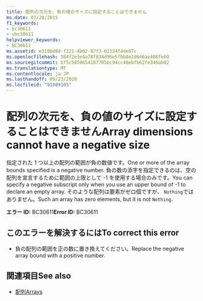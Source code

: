 ```yaml
---
title: 配列の次元を、負の値のサイズに設定することはできません
ms.date: 07/20/2015
f1_keywords:
- bc30611
- vbc30611
helpviewer_keywords:
- BC30611
ms.assetid: e310bd0d-f221-4b02-87f3-02124f4de87c
ms.openlocfilehash: 584f2e3e4a78f834d96e5fbb8e2d646ae406fe60
ms.sourcegitcommit: bf5c5850654187705bc94cc40ebfb62fe346ab02
ms.translationtype: MT
ms.contentlocale: ja-JP
ms.lasthandoff: 09/23/2020
ms.locfileid: "91089105"
---
```

# <a name="array-dimensions-cannot-have-a-negative-size"></a><span data-ttu-id="2af3f-102">配列の次元を、負の値のサイズに設定することはできません</span><span class="sxs-lookup"><span data-stu-id="2af3f-102">Array dimensions cannot have a negative size</span></span>

<span data-ttu-id="2af3f-103">指定された 1 つ以上の配列の範囲が負の数値です。</span><span class="sxs-lookup"><span data-stu-id="2af3f-103">One or more of the array bounds specified is a negative number.</span></span> <span data-ttu-id="2af3f-104">負の数の添字を指定できるのは、空の配列を宣言するために範囲の上限として -1 を使用する場合のみです。</span><span class="sxs-lookup"><span data-stu-id="2af3f-104">You can specify a negative subscript only when you use an upper bound of -1 to declare an empty array.</span></span> <span data-ttu-id="2af3f-105">そのような配列は要素がゼロ個ですが、 `Nothing`ではありません。</span><span class="sxs-lookup"><span data-stu-id="2af3f-105">Such an array has zero elements, but it is not `Nothing`.</span></span>  
  
 <span data-ttu-id="2af3f-106">**エラー ID:** BC30611</span><span class="sxs-lookup"><span data-stu-id="2af3f-106">**Error ID:** BC30611</span></span>  
  
## <a name="to-correct-this-error"></a><span data-ttu-id="2af3f-107">このエラーを解決するには</span><span class="sxs-lookup"><span data-stu-id="2af3f-107">To correct this error</span></span>  
  
- <span data-ttu-id="2af3f-108">負の配列の範囲を正の数に置き換えてください。</span><span class="sxs-lookup"><span data-stu-id="2af3f-108">Replace the negative array bound with a positive number.</span></span>  
  
## <a name="see-also"></a><span data-ttu-id="2af3f-109">関連項目</span><span class="sxs-lookup"><span data-stu-id="2af3f-109">See also</span></span>

- [<span data-ttu-id="2af3f-110">配列</span><span class="sxs-lookup"><span data-stu-id="2af3f-110">Arrays</span></span>](../programming-guide/language-features/arrays/index.md)
